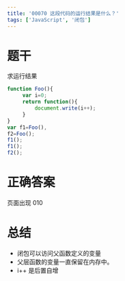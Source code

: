 ```yaml
---
title: '00070 这段代码的运行结果是什么？'
tags: ['JavaScript', '闭包']
---
```


# 题干

求运行结果

```jsx
function Foo(){
     var i=0;
     return function(){
         document.write(i++);
     }
}
var f1=Foo(),
f2=Foo();
f1();
f1();
f2();
```

# 正确答案

页面出现 010

# 总结

- 闭包可以访问父函数定义的变量
- 父层函数的变量一直保留在内存中。
- i++ 是后置自增